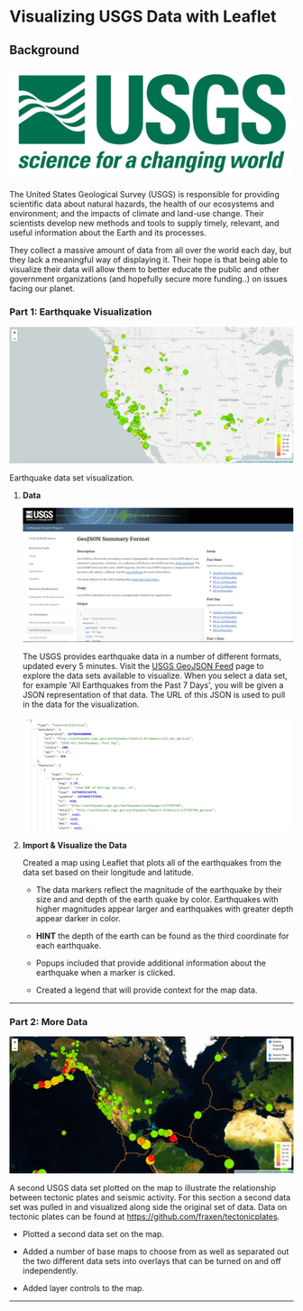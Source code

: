 # Visualizing USGS Data with Leaflet

## Background

![1-Logo](Images/1-Logo.png)

The United States Geological Survey (USGS) is responsible for providing scientific data about natural hazards, the health of our ecosystems and environment; and the impacts of climate and land-use change. Their scientists develop new methods and tools to supply timely, relevant, and useful information about the Earth and its processes. 

They collect a massive amount of data from all over the world each day, but they lack a meaningful way of displaying it. Their hope is that being able to visualize their data will allow them to better educate the public and other government organizations (and hopefully secure more funding..) on issues facing our planet.


### Part 1: Earthquake Visualization

![2-BasicMap](Images/2-BasicMap.png)

Earthquake data set visualization.

1. **Data**

   ![3-Data](Images/3-Data.png)

   The USGS provides earthquake data in a number of different formats, updated every 5 minutes. 
   Visit the [USGS GeoJSON Feed](http://earthquake.usgs.gov/earthquakes/feed/v1.0/geojson.php) page to explore the data sets available to visualize. When you select a data set, for example 'All Earthquakes from the Past 7 Days', you will be given a JSON representation of that data. The URL of this JSON is used to pull in the data for the visualization.

   ![4-JSON](Images/4-JSON.png)

2. **Import & Visualize the Data**

   Created a map using Leaflet that plots all of the earthquakes from the data set based on their longitude and latitude.

   * The data markers reflect the magnitude of the earthquake by their size and and depth of the earth quake by color. Earthquakes with higher magnitudes appear larger and earthquakes with greater depth appear darker in color.

   * **HINT** the depth of the earth can be found as the third coordinate for each earthquake.

   * Popups included that provide additional information about the earthquake when a marker is clicked.

   * Created a legend that will provide context for the map data.

- - -

### Part 2: More Data 

![5-Advanced](Images/5-Advanced.png)

A second USGS data set plotted on the map to illustrate the relationship between tectonic plates and seismic activity. For this section a second data set was pulled in and visualized along side the original set of data. Data on tectonic plates can be found at <https://github.com/fraxen/tectonicplates>.

* Plotted a second data set on the map.

* Added a number of base maps to choose from as well as separated out the two different data sets into overlays that can be turned on and off independently.

* Added layer controls to the map.

- - -

